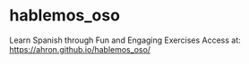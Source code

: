 # hablemos_oso
Learn Spanish through Fun and Engaging Exercises
Access at: https://ahron.github.io/hablemos_oso/
